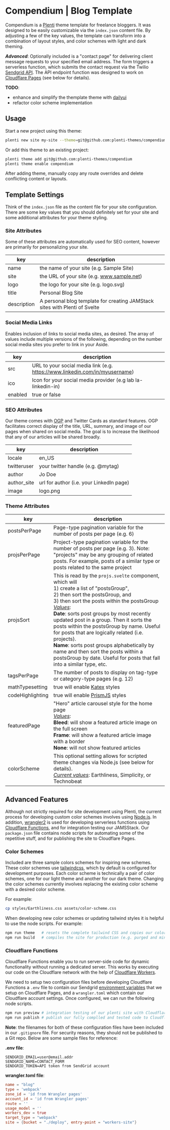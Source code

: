 # Compendium | Blog Template

Compendium is a [Plenti](https://plenti.co/themes) theme template for freelance bloggers. It was designed to be easily customizable via the `index.json` content file. By adjusting a few of the key values, the template can transform into a combination of layout styles, and color schemes with light and dark theming.

***Advanced***: Optionally included is a "contact page" for delivering client message requests to your specified email address. The form triggers a serverless function, which submits the contact request via the Twilio [Sendgrid API](https://sendgrid.com/). The API endpoint function was designed to work on [Cloudflare Pages](https://pages.cloudflare.com/) (see below for details).

**TODO**:
* enhance and simplify the themplate theme with [dailyui](https://daisyui.com/)
* refactor color scheme implementation

## Usage

Start a new project using this theme:

``` bash
plenti new site my-site --theme=git@github.com:plenti-themes/compendium
```

Or add this theme to an existing project:

``` bash
plenti theme add git@github.com:plenti-themes/compendium
plenti theme enable compendium
```

After adding theme, manually copy any route overrides and delete conflicting content or layouts.

## Template Settings 

Think of the `index.json` file as the content file for your site configuration. There are some key values that you should definitely set for your site and some additional attributes for your theme styling.

### Site Attributes

Some of these attributes are automatically used for SEO content, however are primarily for personalizing your site.

key | description
--- | ---
name | the name of your site (e.g. Sample Site)
site | the URL of your site (e.g. www.sample.net)
logo | the logo for your site (e.g. logo.svg)
title | Personal Blog Site
description | A personal blog template for creating JAMStack sites with Plenti of Svelte

### Social Media Links

Enables inclusion of links to social media sites, as desired. The array of values include multiple versions of the following, depending on the number social media sites you prefer to link in your Aside.

key | description
--- | ---
src | URL to your social media link (e.g. https://www.linkedin.com/in/myusername)
ico | Icon for your social media provider (e.g lab la-linkedin-in)
enabled | true or false


### SEO Attributes

Our theme comes with [OGP](https://opengraphprotocol.org/) and Twitter Cards as standard features. OGP facilitates correct display of the title, URL, summary, and image of our pages when shared on social media. The goal is to increase the likelihood that any of our articles will be shared broadly.

key | description
--- | ---
locale | en_US
twitteruser | your twitter handle (e.g. @mytag)
author | Jo Doe
author_site | url for author (i.e. your LinkedIn page)
image | logo.png


### Theme Attributes

key | description
--- | ---
postsPerPage | Page-type pagination variable for the number of posts per page (e.g. 6)
projsPerPage | Project-type pagination variable for the number of posts per page (e.g. 3). Note: "projects" may be any grouping of related posts. For example, posts of a similar type or posts related to the same project
projsSort | This is read by the `projs.svelte` component, which will <br/>1) create a list of "postsGroup", <br/>2) then sort the postsGroup, and <br/>3) then sort the posts within the postsGroup<br/><u>*Values*</u>:<br/>**Date**: sorts post groups by most recently updated post in a group. Then it sorts the posts within the postsGroup by name. Useful for posts that are logically related (i.e. projects).<br/>**Name**: sorts post groups alphabetically by name and then sort the posts within a postsGroup by date. Useful for posts that fall into a similar type, etc.
tagsPerPage | The number of posts to display on tag-type or category-type pages (e.g. 12)
mathTypesetting | true will enable [Katex](https://katex.org/) styles
codeHighlighting | true will enable [PrismJS](https://prismjs.com/) styles
featuredPage | "Hero" article carousel style for the home page <br/><u>*Values*</u>:<br/>**Bleed**: will show a featured article image on the full screen<br/>**Frame**: will show a featured article image with a border<br/>**None**: will not show featured articles
colorScheme | This optional setting allows for scripted theme changes via Node.js (see below for details). <br /><u>*Current values*</u>: Earthliness, Simplicity, or Technobeat

## Advanced Features

Although not strictly required for site development using Plenti, the current process for developing custom color schemes involves using [Node.js](https://nodejs.org/). In addition, [wrangler2](https://github.com/cloudflare/wrangler2) is used for developing serverless functions using [Cloudflare Functions](https://developers.cloudflare.com/pages/platform/functions), and for integration testing our JAMSStack. Our `package.json` file contains node scripts for automating some of the repetitive stuff, and for publishing the site to Cloudflare Pages.

### Color Schemes

Included are three sample colors schemes for inspiring new schemes. These color schemes use [tailwindcss](https://tailwindcss.com/), which by default is configured for development purposes. Each color scheme is technically a pair of color schemes, one for our light theme and another for our dark theme. Changing the color schemes currently involves replacing the existing color scheme with a desired color scheme.

For example:

``` bash
cp styles/Earthliness.css assets/color-scheme.css
```

When developing new color schemes or updating tailwind styles it is helpful to use the node scripts. For example:

``` bash
npm run theme   # resets the complete tailwind CSS and copies our color scheme using index.json value (for development)
npm run build   # compiles the site for production (e.g. purged and minified CSS)
```

### Cloudflare Functions

Cloudflare Functions enable you to run server-side code for dynamic functionality without running a dedicated server. This works by executing our code on the Cloudflare network with the help of [Cloudflare Workers](https://workers.cloudflare.com/).

We need to setup two configuration files before developing Cloudflare Functions a `.env` file to contain our Sendgrid [environment variables](https://community.cloudflare.com/t/accessing-cloudflare-pages-functions-environment-variables/329962) that we setup on Cloudflare Pages, and a `wrangler.toml` which contain our Cloudflare account settings. Once configured, we can run the following node scripts.

``` bash
npm run preview # integration testing of our plenti site with Cloudflare Functions
npm run publish # publish our fully complled and tested code to Cloudflare Pages 
```

**Note**: the filenames for both of these configuration files have been included in our `.gitignore` file. For security reasons, they should not be published to a Git repo. Below are some sample files for reference:

**.env file**:

``` env
SENDGRID_EMAIL=user@email.addr
SENDGRID_NAME=CONTACT_FORM
SENDGRID_TOKEN=API token from SendGrid account
```

**wrangler.toml file**:

``` toml
name = "blog"
type = 'webpack'
zone_id = 'id from Wrangler pages'
account_id = 'id from Wrangler pages'
route = ''
usage_model = ''
workers_dev = true
target_type = "webpack"
site = {bucket = "./deploy", entry-point = "workers-site"}
```

